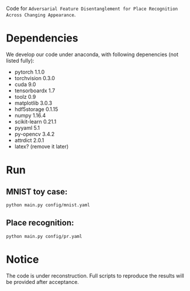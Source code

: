 
Code for `Adversarial Feature Disentanglement for Place Recognition Across Changing Appearance`.

# Dependencies
We develop our code under anaconda, with following depenencies (not listed fully):
 - pytorch 1.1.0
 - torchvision 0.3.0
 - cuda 9.0
 - tensorboardx 1.7
 - toolz 0.9
 - matplotlib 3.0.3
 - hdf5storage 0.1.15
 - numpy 1.16.4
 - scikit-learn 0.21.1
 - pyyaml 5.1
 - py-opencv 3.4.2
 - attrdict 2.0.1
 - latex? (remove it later)

# Run
## MNIST toy case:
`python main.py config/mnist.yaml`

## Place recognition:
`python main.py config/pr.yaml`

# Notice
The code is under reconstruction. Full scripts to reproduce the results will be provided after acceptance.


